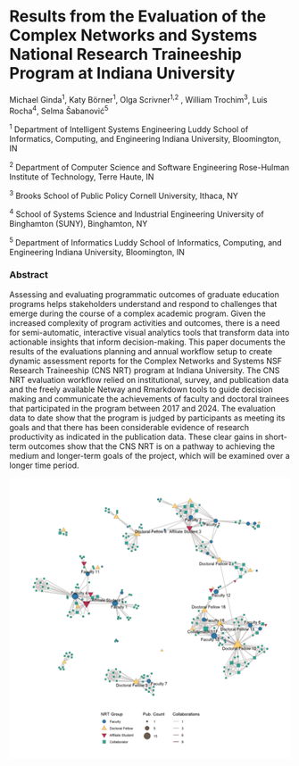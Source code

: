 # Results from the Evaluation of the Complex Networks and Systems National Research Traineeship Program at Indiana University 

Michael Ginda<sup>1</sup>, Katy Börner<sup>1</sup>, Olga Scrivner<sup>1,2</sup> , William Trochim<sup>3</sup>, Luis Rocha<sup>4</sup>, Selma Šabanović<sup>5</sup>

<sup>1</sup> Department of Intelligent Systems Engineering
Luddy School of Informatics, Computing, and Engineering
Indiana University, Bloomington, IN

<sup>2</sup> Department of Computer Science and Software Engineering 
Rose-Hulman Institute of Technology, Terre Haute, IN

<sup>3</sup> Brooks School of Public Policy
Cornell University, Ithaca, NY

<sup>4</sup> School of Systems Science and Industrial Engineering
University of Binghamton (SUNY), Binghamton, NY

<sup>5</sup> Department of Informatics
Luddy School of Informatics, Computing, and Engineering
Indiana University, Bloomington, IN

### Abstract
Assessing and evaluating programmatic outcomes of graduate education programs helps stakeholders understand and respond to challenges that emerge during the course of a complex academic program. Given the increased complexity of program activities and outcomes, there is a need for semi-automatic, interactive visual analytics tools that transform data into actionable insights that inform decision-making.  This paper documents the results of the evaluations planning and annual workflow setup to create dynamic assessment reports for the Complex Networks and Systems NSF Research Traineeship (CNS NRT) program at Indiana University. The CNS NRT evaluation workflow relied on institutional, survey, and publication data and the freely available Netway and Rmarkdown tools to guide decision making and communicate the achievements of faculty and doctoral trainees that participated in the program between 2017 and 2024. The evaluation data to date show that the program is judged by participants as meeting its goals and that there has been considerable evidence of research productivity as indicated in the publication data. These clear gains in short-term outcomes show that the CNS NRT is on a pathway to achieving the medium and longer-term goals of the project, which will be examined over a longer time period.

<img src="https://raw.githubusercontent.com/cns-iu/cns-nrt-evaluation-supporting-information/refs/heads/main/figures/Figure18-CNS_NRT-coauthorship_network_2018-2024-1.png?token=GHSAT0AAAAAAC5CQ6W76GAUPMVSMUYYLZ4EZ5CSKLQ"></img>
